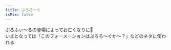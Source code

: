 ```yaml
---
title: ぷろろ〜ぐ
isMix: false
---
```


ぷろふぃ〜るの登場によってお亡くなりに🥲<br />
いまとなっては「このフォーメーションはぷろろ〜ぐか〜？」などのネタに使われる